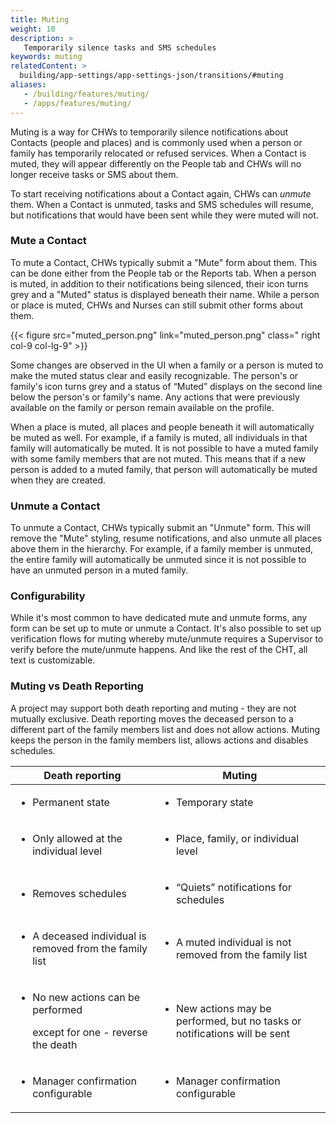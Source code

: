```yaml
---
title: Muting
weight: 10
description: >
   Temporarily silence tasks and SMS schedules
keywords: muting
relatedContent: >
  building/app-settings/app-settings-json/transitions/#muting
aliases:
   - /building/features/muting/
   - /apps/features/muting/
---
```


Muting is a way for CHWs to temporarily silence notifications about Contacts (people and places) and is commonly used when a person or family has temporarily relocated or refused services. When a Contact is muted, they will appear differently on the People tab and CHWs will no longer receive tasks or SMS about them.  

To start receiving notifications about a Contact again, CHWs can _unmute_ them. When a Contact is unmuted, tasks and SMS schedules will resume, but notifications that would have been sent while they were muted will not.

### Mute a Contact

To mute a Contact, CHWs typically submit a "Mute" form about them. This can be done either from the People tab or the Reports tab. When a person is muted, in addition to their notifications being silenced, their icon turns grey and a "Muted" status is displayed beneath their name. While a person or place is muted, CHWs and Nurses can still submit other forms about them. 

{{< figure src="muted_person.png" link="muted_person.png" class=" right col-9 col-lg-9" >}}

Some changes are observed in the UI when a family or a person is muted to make the muted status clear and easily recognizable. The person's or family's icon turns grey  and a status of “Muted” displays on the second line below the person's or family's name. Any actions that were previously available on the family or person remain available on the profile.

When a place is muted, all places and people beneath it will automatically be muted as well. For example, if a family is muted, all individuals in that family will automatically be muted. It is not possible to have a muted family with some family members that are not muted. This means that if a new person is added to a muted family, that person will automatically be muted when they are created. 

### Unmute a Contact

To unmute a Contact, CHWs typically submit an "Unmute" form. This will remove the "Mute" styling, resume notifications, and also unmute all places above them in the hierarchy.  For example, if a family member is unmuted, the entire family will automatically be unmuted since it is not possible to have an unmuted person in a muted family. 

### Configurability

While it's most common to have dedicated mute and unmute forms, any form can be set up to mute or unmute a Contact. It's also possible to set up verification flows for muting whereby mute/unmute requires a Supervisor to verify before the mute/unmute happens. And like the rest of the CHT, all text is customizable.  


### Muting vs Death Reporting

A project may support both death reporting and muting - they are not mutually exclusive. Death reporting moves the deceased person to a different part of the family members list and does not allow actions. Muting keeps the person in the family members list, allows actions and disables schedules.

|   Death reporting                                                                                        |     Muting                                                                                         |
| -------------------------------------------------------------------------------------------------------- | ---------------------------------------------------------------------------------------------- |
| <p></p><ul><li>Permanent state</li></ul>                                                                 | <p></p><ul><li>Temporary state</li></ul>                                                              |
| <p></p><ul><li>Only allowed at the individual level</li></ul>                                            | <p></p><ul><li>Place, family, or individual level</li></ul>                                           |
| <p></p><ul><li>Removes schedules</li></ul>                                                               | <p></p><ul><li>“Quiets” notifications for schedules</li></ul>                                         |
| <p></p><ul><li>A deceased individual is removed from the family list</li></ul>                           | <p></p><ul><li>A muted individual is not removed from the family list<br></li></ul>                   |
| <p></p><ul><li><p>No new actions can be performed</p><p>except for one - reverse the death</p></li></ul> | <p></p><ul><li>New actions may be performed, but no tasks or notifications will be sent<br></li></ul> |
| <p></p><ul><li>Manager confirmation configurable</li></ul>                                               | <p></p><ul><li>Manager confirmation configurable</li></ul>                                     |





